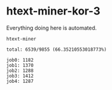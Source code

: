 # htext-miner-kor-3

Everything doing here is automated.

```
htext-miner

total: 6539/9855 (66.35210553018773%)

job0: 1182
job1: 1370
job2: 1288
job3: 1412
job4: 1287
```